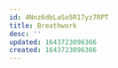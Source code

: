 ```yaml
---
id: 4Nnz6dbLaSo5R17yz7RPT
title: Breathwork
desc: ''
updated: 1643723096366
created: 1643723096366
---
```


